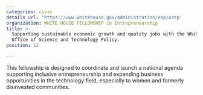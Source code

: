 ```yaml
---
categories: civic
details_url: 'https://www.whitehouse.gov/administration/eop/ostp'
organization: WHITE HOUSE FELLOWSHIP in Entrepreneurship
title: >-
  Supporting sustainable economic growth and quality jobs with the White House
  Office of Science and Technology Policy.
position: 12

---
```


This fellowship is designed to coordinate and launch a national agenda supporting inclusive entrepreneurship and expanding business opportunities in the technology field, especially to women and formerly disinvested communities.

